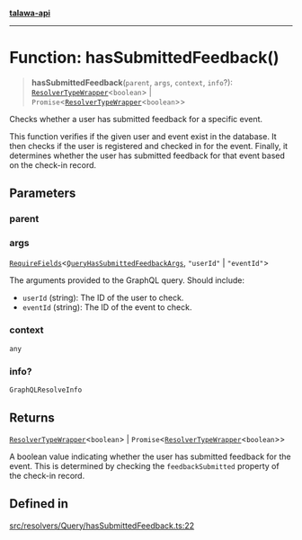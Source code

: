 [**talawa-api**](../../../../README.md)

***

# Function: hasSubmittedFeedback()

> **hasSubmittedFeedback**(`parent`, `args`, `context`, `info`?): [`ResolverTypeWrapper`](../../../../types/generatedGraphQLTypes/type-aliases/ResolverTypeWrapper.md)\<`boolean`\> \| `Promise`\<[`ResolverTypeWrapper`](../../../../types/generatedGraphQLTypes/type-aliases/ResolverTypeWrapper.md)\<`boolean`\>\>

Checks whether a user has submitted feedback for a specific event.

This function verifies if the given user and event exist in the database. It then checks if the user is registered and checked in for the event. Finally, it determines whether the user has submitted feedback for that event based on the check-in record.

## Parameters

### parent

### args

[`RequireFields`](../../../../types/generatedGraphQLTypes/type-aliases/RequireFields.md)\<[`QueryHasSubmittedFeedbackArgs`](../../../../types/generatedGraphQLTypes/type-aliases/QueryHasSubmittedFeedbackArgs.md), `"userId"` \| `"eventId"`\>

The arguments provided to the GraphQL query. Should include:
  - `userId` (string): The ID of the user to check.
  - `eventId` (string): The ID of the event to check.

### context

`any`

### info?

`GraphQLResolveInfo`

## Returns

[`ResolverTypeWrapper`](../../../../types/generatedGraphQLTypes/type-aliases/ResolverTypeWrapper.md)\<`boolean`\> \| `Promise`\<[`ResolverTypeWrapper`](../../../../types/generatedGraphQLTypes/type-aliases/ResolverTypeWrapper.md)\<`boolean`\>\>

A boolean value indicating whether the user has submitted feedback for the event. This is determined by checking the `feedbackSubmitted` property of the check-in record.

## Defined in

[src/resolvers/Query/hasSubmittedFeedback.ts:22](https://github.com/Suyash878/talawa-api/blob/095e6964ce2a06c1c30d1acf81b6162203f1db91/src/resolvers/Query/hasSubmittedFeedback.ts#L22)

